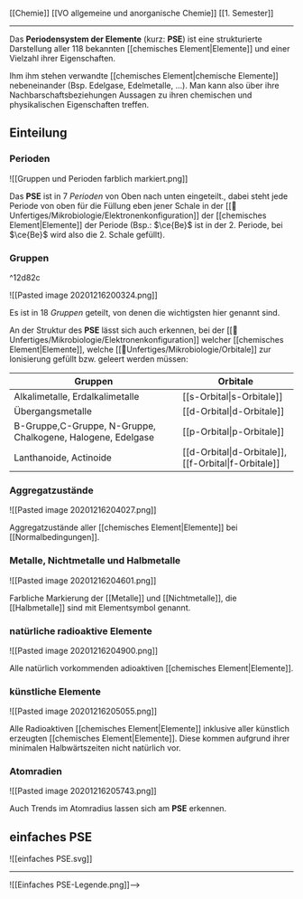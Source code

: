 [[Chemie]] [[VO allgemeine und anorganische Chemie]] [[1. Semester]]

---

Das **Periodensystem der Elemente** (kurz: **PSE**) ist eine strukturierte Darstellung aller 118 bekannten [[chemisches Element|Elemente]] und einer Vielzahl ihrer Eigenschaften.

Ihm ihm stehen verwandte [[chemisches Element|chemische Elemente]] nebeneinander (Bsp. Edelgase, Edelmetalle, …). Man kann also über ihre Nachbarschaftsbeziehungen Aussagen zu ihren chemischen und physikalischen Eigenschaften treffen.

## Einteilung

### Perioden

![[Gruppen und Perioden farblich markiert.png]]

Das **PSE** ist in 7 *Perioden* von Oben nach unten eingeteilt., dabei steht jede Periode von oben für die Füllung eben jener Schale in der [[📂Unfertiges/Mikrobiologie/Elektronenkonfiguration]] der [[chemisches Element|Elemente]] der Periode (Bsp.: $\ce{Be}$ ist in der 2. Periode, bei $\ce{Be}$ wird also die 2. Schale gefüllt). 

### Gruppen

^12d82c

![[Pasted image 20201216200324.png]]

Es ist in 18 *Gruppen* geteilt, von denen die wichtigsten hier genannt sind.

An der Struktur des **PSE** lässt sich auch erkennen, bei der [[📂Unfertiges/Mikrobiologie/Elektronenkonfiguration]] welcher [[chemisches Element|Elemente]], welche [[📂Unfertiges/Mikrobiologie/Orbitale]] zur Ionisierung gefüllt bzw. geleert werden müssen:

| Gruppen                                                     | Orbitale                  |
| ----------------------------------------------------------- | ------------------------- |
| Alkalimetalle, Erdalkalimetalle                             | [[s-Orbital\|s-Orbitale]] |
| Übergangsmetalle                                            | [[d-Orbital\|d-Orbitale]] |
| B-Gruppe,C-Gruppe, N-Gruppe, Chalkogene, Halogene, Edelgase | [[p-Orbital\|p-Orbitale]] |
| Lanthanoide, Actinoide                                      | [[d-Orbital\|d-Orbitale]], [[f-Orbital\|f-Orbitale]]|                                                            |                           |

### Aggregatzustände

![[Pasted image 20201216204027.png]]

Aggregatzustände aller [[chemisches Element|Elemente]] bei [[Normalbedingungen]].

### Metalle, Nichtmetalle und Halbmetalle

![[Pasted image 20201216204601.png]]

Farbliche Markierung der [[Metalle]] und [[Nichtmetalle]], die [[Halbmetalle]] sind mit Elementsymbol genannt.

### natürliche radioaktive Elemente

![[Pasted image 20201216204900.png]]

Alle natürlich vorkommenden adioaktiven [[chemisches Element|Elemente]].

### künstliche Elemente

![[Pasted image 20201216205055.png]]

Alle Radioaktiven [[chemisches Element|Elemente]] inklusive aller künstlich erzeugten [[chemisches Element|Elemente]].
Diese kommen aufgrund ihrer minimalen Halbwärtszeiten nicht natürlich vor.

### Atomradien

![[Pasted image 20201216205743.png]]

Auch Trends im Atomradius lassen sich am **PSE** erkennen.

## einfaches PSE

![[einfaches PSE.svg]]

---

![[Einfaches PSE-Legende.png]]-->